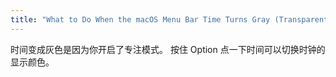 ```yaml
---
title: "What to Do When the macOS Menu Bar Time Turns Gray (Transparent)"
---
```



时间变成灰色是因为你开启了专注模式。
按住 Option 点一下时间可以切换时钟的显示颜色。
